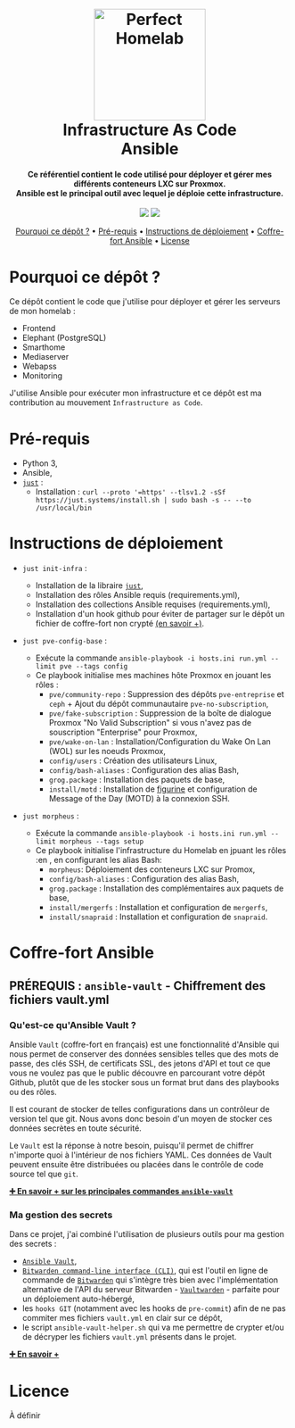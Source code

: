 <h1 align="center">
  <br>
  <a href="https://perfecthomelab.allfabox.fr/"><img src="https://github.com/allfab/docker-homeassistant-assist-stack/assets/1840185/a83bea0c-37be-4520-af3a-33a71da2deb2" alt="Perfect Homelab" width="200px"></a>
  <br>
  Infrastructure As Code
  <br>
  Ansible
  <br>
</h1>

<h4 align="center">Ce référentiel contient le code utilisé pour déployer et gérer mes différents conteneurs LXC sur Proxmox.<br />Ansible est le principal outil avec lequel je déploie cette infrastructure.</h4>

<p align="center">
  <a href="https://perfecthomelab.allfabox.fr/" target="_blank"><img src="https://img.shields.io/badge/Perfect_Homelab-526CFE?style=for-the-badge&logo=MaterialForMkDocs&logoColor=white" /></a>
  <a href="https://www.ansible.com/" target="_blank"><img src="https://img.shields.io/badge/ansible-000000?style=for-the-badge&logo=ansible&logoColor=white" /></a>
</p>

<p align="center">
  <a href="#pourquoi-ce-dépôt-">Pourquoi ce dépôt ?</a> •
  <a href="#pré-requis">Pré-requis</a> •
  <a href="#instructions-de-déploiement">Instructions de déploiement</a> •
  <a href="#coffre-fort-ansible">Coffre-fort Ansible</a> •
  <a href="#license">License</a>
</p>

# Pourquoi ce dépôt ?

Ce dépôt contient le code que j'utilise pour déployer et gérer les serveurs de mon homelab :

- Frontend
- Elephant (PostgreSQL)
- Smarthome
- Mediaserver
- Webapss
- Monitoring

 J'utilise Ansible pour exécuter mon infrastructure et ce dépôt est ma contribution au mouvement `Infrastructure as Code`.


 # Pré-requis

 - Python 3,
 - Ansible,
 - [`just`](https://github.com/casey/just) :
    - Installation : `curl --proto '=https' --tlsv1.2 -sSf https://just.systems/install.sh | sudo bash -s -- --to /usr/local/bin`


# Instructions de déploiement

- `just init-infra` :
    - Installation de la libraire [`just`](https://github.com/casey/just),
    - Installation des rôles Ansible requis (requirements.yml),
    - Installation des collections Ansible requises (requirements.yml),
    - Installation d'un hook github pour éviter de partager sur le dépôt un fichier de coffre-fort non crypté [(en savoir +)](https://github.com/allfab/infrastructure/tree/main?tab=readme-ov-file#ma-gestion-des-secrets).

- `just pve-config-base` :
    - Exécute la commande `ansible-playbook -i hosts.ini run.yml --limit pve --tags config`
    - Ce playbook initialise mes machines hôte Proxmox en jouant les rôles :
        - `pve/community-repo` : Suppression des dépôts `pve-entreprise` et `ceph` + Ajout du dépôt communautaire `pve-no-subscription`,
        - `pve/fake-subscription` : Suppression de la boîte de dialogue Proxmox "No Valid Subscription" si vous n'avez pas de souscription "Enterprise" pour Proxmox,
        - `pve/wake-on-lan` : Installation/Configuration du Wake On Lan (WOL) sur les noeuds Proxmox,
        - `config/users` : Création des utilisateurs Linux,
        - `config/bash-aliases` : Configuration des alias Bash,
        - `grog.package` : Installation des paquets de base,
        - `install/motd` : Installation de [figurine](https://github.com/arsham/figurine) et configuration de Message of the Day (MOTD) à la connexion SSH.

- `just morpheus` :
    - Exécute la commande `ansible-playbook -i hosts.ini run.yml --limit morpheus --tags setup`
    - Ce playbook initialise l'infrastructure du Homelab en jpuant les rôles :en , en configurant les alias Bash:
        - `morpheus`: Déploiement des conteneurs LXC sur Promox,
        - `config/bash-aliases` : Configuration des alias Bash,
        - `grog.package` : Installation des complémentaires aux paquets de base,
        - `install/mergerfs` : Installation et configuration de `mergerfs`,
        - `install/snapraid` : Installation et configuration de `snapraid`.


# Coffre-fort Ansible

## PRÉREQUIS : `ansible-vault` - Chiffrement des fichiers vault.yml

### Qu'est-ce qu'Ansible Vault ?

Ansible `Vault` (coffre-fort en français) est une fonctionnalité d'Ansible qui nous permet de conserver des données sensibles telles que des mots de passe, des clés SSH, de certificats SSL, des jetons d'API et tout ce que vous ne voulez pas que le public découvre en parcourant votre dépôt Github, plutôt que de les stocker sous un format brut dans des playbooks ou des rôles.

Il est courant de stocker de telles configurations dans un contrôleur de version tel que git. Nous avons donc besoin d'un moyen de stocker ces données secrètes en toute sécurité.

Le `Vault` est la réponse à notre besoin, puisqu'il permet de chiffrer n'importe quoi à l'intérieur de nos fichiers YAML. Ces données de Vault peuvent ensuite être distribuées ou placées dans le contrôle de code source tel que `git`.

[**➕ En savoir + sur les principales commandes `ansible-vault`**](docs/ansible/ansible-vault.md)


### Ma gestion des secrets

Dans ce projet, j'ai combiné l'utilisation de plusieurs outils pour ma gestion des secrets :
- [`Ansible Vault`](https://docs.ansible.com/ansible/latest/cli/ansible-vault.html),
- [`Bitwarden command-line interface (CLI)`](https://bitwarden.com/help/cli/), qui est l'outil en ligne de commande de [`Bitwarden`](https://bitwarden.com/) qui s'intègre très bien avec l'implémentation alternative de l'API du serveur Bitwarden - [`Vaultwarden`](https://github.com/dani-garcia/vaultwarden) - parfaite pour un déploiement auto-hébergé,
- les `hooks GIT` (notamment avec les hooks de `pre-commit`) afin de ne pas commiter mes fichiers `vault.yml` en clair sur ce dépôt,
- le script `ansible-vault-helper.sh` qui va me permettre de crypter et/ou de décryper les fichiers `vault.yml` présents dans le projet.

[**➕ En savoir +**](docs/ansible/ansible-vault-strategy.md)

# Licence

À définir